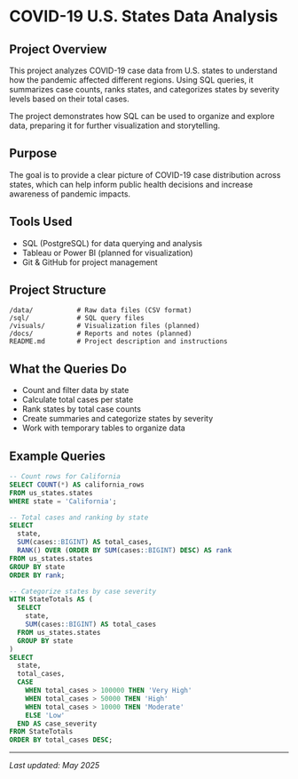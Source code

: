 
# COVID-19 U.S. States Data Analysis

## Project Overview

This project analyzes COVID-19 case data from U.S. states to understand how the pandemic affected different regions. Using SQL queries, it summarizes case counts, ranks states, and categorizes states by severity levels based on their total cases.

The project demonstrates how SQL can be used to organize and explore data, preparing it for further visualization and storytelling.

## Purpose

The goal is to provide a clear picture of COVID-19 case distribution across states, which can help inform public health decisions and increase awareness of pandemic impacts.

## Tools Used

- SQL (PostgreSQL) for data querying and analysis
- Tableau or Power BI (planned for visualization)
- Git & GitHub for project management

## Project Structure

```
/data/           # Raw data files (CSV format)
/sql/            # SQL query files
/visuals/        # Visualization files (planned)
/docs/           # Reports and notes (planned)
README.md        # Project description and instructions
```

## What the Queries Do

- Count and filter data by state  
- Calculate total cases per state  
- Rank states by total case counts  
- Create summaries and categorize states by severity  
- Work with temporary tables to organize data  

## Example Queries

```sql
-- Count rows for California
SELECT COUNT(*) AS california_rows
FROM us_states.states
WHERE state = 'California';

-- Total cases and ranking by state
SELECT 
  state,
  SUM(cases::BIGINT) AS total_cases,
  RANK() OVER (ORDER BY SUM(cases::BIGINT) DESC) AS rank
FROM us_states.states
GROUP BY state
ORDER BY rank;

-- Categorize states by case severity
WITH StateTotals AS (
  SELECT 
    state, 
    SUM(cases::BIGINT) AS total_cases
  FROM us_states.states
  GROUP BY state
)
SELECT 
  state,
  total_cases,
  CASE 
    WHEN total_cases > 100000 THEN 'Very High'
    WHEN total_cases > 50000 THEN 'High'
    WHEN total_cases > 10000 THEN 'Moderate'
    ELSE 'Low'
  END AS case_severity
FROM StateTotals
ORDER BY total_cases DESC;
```

---

*Last updated: May 2025*
